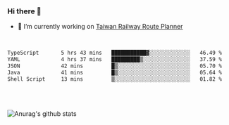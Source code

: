 ### Hi there 👋

- 🔭 I’m currently working on [Taiwan Railway Route Planner](https://github.com/Taiwan-Railway-Route-Planner)

<br/>

<!--START_SECTION:waka-->

```txt
TypeScript       5 hrs 43 mins   ███████████▓░░░░░░░░░░░░░   46.49 %
YAML             4 hrs 37 mins   █████████▒░░░░░░░░░░░░░░░   37.59 %
JSON             42 mins         █▒░░░░░░░░░░░░░░░░░░░░░░░   05.70 %
Java             41 mins         █▒░░░░░░░░░░░░░░░░░░░░░░░   05.64 %
Shell Script     13 mins         ▒░░░░░░░░░░░░░░░░░░░░░░░░   01.82 %
```

<!--END_SECTION:waka-->

<br/>
<br/>

![Anurag's github stats](https://github-readme-stats.vercel.app/api?username=DepickereSven&show_icons=true&theme=tokyonight)



<!--
**DepickereSven/DepickereSven** is a ✨ _special_ ✨ repository because its `README.md` (this file) appears on your GitHub profile.

Here are some ideas to get you started:

- 🔭 I’m currently working on ...
- 🌱 I’m currently learning ...
- 👯 I’m looking to collaborate on ...
- 🤔 I’m looking for help with ...
- 💬 Ask me about ...
- 📫 How to reach me: ...
- 😄 Pronouns: ...
- ⚡ Fun fact: ...
-->
